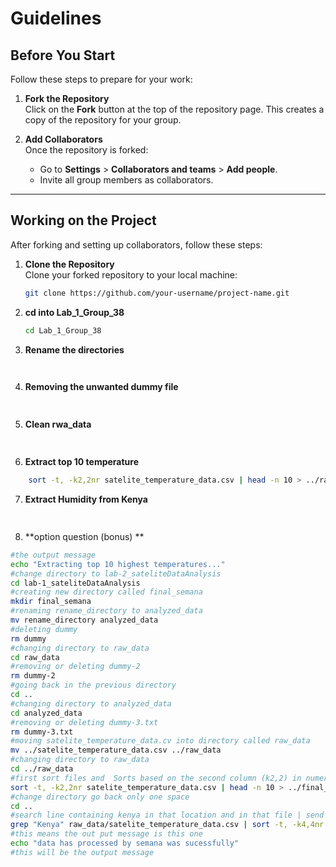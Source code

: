 # Guidelines

## Before You Start

Follow these steps to prepare for your work:

1. **Fork the Repository**  
   Click on the **Fork** button at the top of the repository page. This creates a copy of the repository for your group.

2. **Add Collaborators**  
   Once the repository is forked:
   - Go to **Settings** > **Collaborators and teams** > **Add people**.
   - Invite all group members as collaborators.

---

## Working on the Project

After forking and setting up collaborators, follow these steps:

1. **Clone the Repository**  
   Clone your forked repository to your local machine:
   ```bash
   git clone https://github.com/your-username/project-name.git
   ```
2. **cd into Lab_1_Group_38**
    ```bash 
	cd Lab_1_Group_38
     ```
3. **Rename the directories**
```bash
	
```
4. **Removing the unwanted dummy file**
```bash
	
```

5. **Clean rwa_data**
```bash
	
```
6. **Extract top 10 temperature**
```bash
	sort -t, -k2,2nr satelite_temperature_data.csv | head -n 10 > ../raw_data/highest_temp.csv	
```
7. **Extract Humidity from Kenya**
```bash
	
```
8. **option question (bonus) **
```bash
#the output message
echo "Extracting top 10 highest temperatures..."
#change directory to lab-2_sateliteDataAnalysis
cd lab-1_sateliteDataAnalysis
#creating new directory called final_semana
mkdir final_semana
#renaming rename_directory to analyzed_data
mv rename_directory analyzed_data
#deleting dummy
rm dummy
#changing directory to raw_data
cd raw_data
#removing or deleting dummy-2
rm dummy-2
#going back in the previous directory
cd ..
#changing directory to analyzed_data
cd analyzed_data
#removing or deleting dummy-3.txt
rm dummy-3.txt
#moving satelite_temperature_data.cv into directory called raw_data
mv ../satelite_temperature_data.csv ../raw_data
#changing directory to raw_data
cd ../raw_data
#first sort files and  Sorts based on the second column (k2,2) in numeric (n) and reverse (r) order (highest to lowest),Pipes the sorted output to the next command,Selects the top 10 rows from the sorted data and then Redirects the final output to the specified file.
sort -t, -k2,2nr satelite_temperature_data.csv | head -n 10 > ../final_semana/satelite_temperature_data.csv
#change directory go back only one space 
cd ..
#search line containing kenya in that location and in that file | send the filterd solution to Sorts the 4th column (humidity) in descending (r) numeric (n) order and redirect the sorted output in the  file.
grep "Kenya" raw_data/satelite_temperature_data.csv | sort -t, -k4,4nr > final_semana/humidity_data_Kenya.csv
#this means the out put message is this one
echo "data has processed by semana was sucessfully"
#this will be the output message
```
